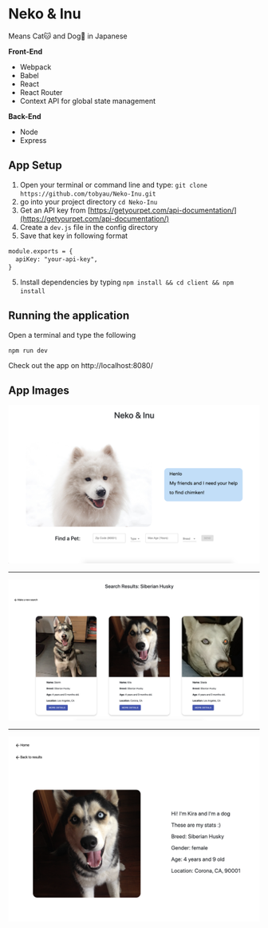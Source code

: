 # Neko & Inu
Means Cat🐱 and Dog🐶 in Japanese 
     

**Front-End**
- Webpack
- Babel 
- React
- React Router
- Context API for global state management 

**Back-End**
- Node
- Express 


## App Setup 
1. Open your terminal or command line and type: `git clone https://github.com/tobyau/Neko-Inu.git`
2. go into your project directory `cd Neko-Inu`
3. Get an API key from [https://getyourpet.com/api-documentation/](https://getyourpet.com/api-documentation/)
4. Create a `dev.js` file in the config directory
4. Save that key in following format
```
module.exports = {
  apiKey: "your-api-key",
}
```
5. Install dependencies by typing `npm install && cd client && npm install` 


## Running the application
Open a terminal and type the following 
```
npm run dev 
```

Check out the app on http://localhost:8080/ 

## App Images
![home](./client/src/assets/home_page.png)

---

![list](./client/src/assets/pet-list.png)

---

![profile](./client/src/assets/pet-profile.png)